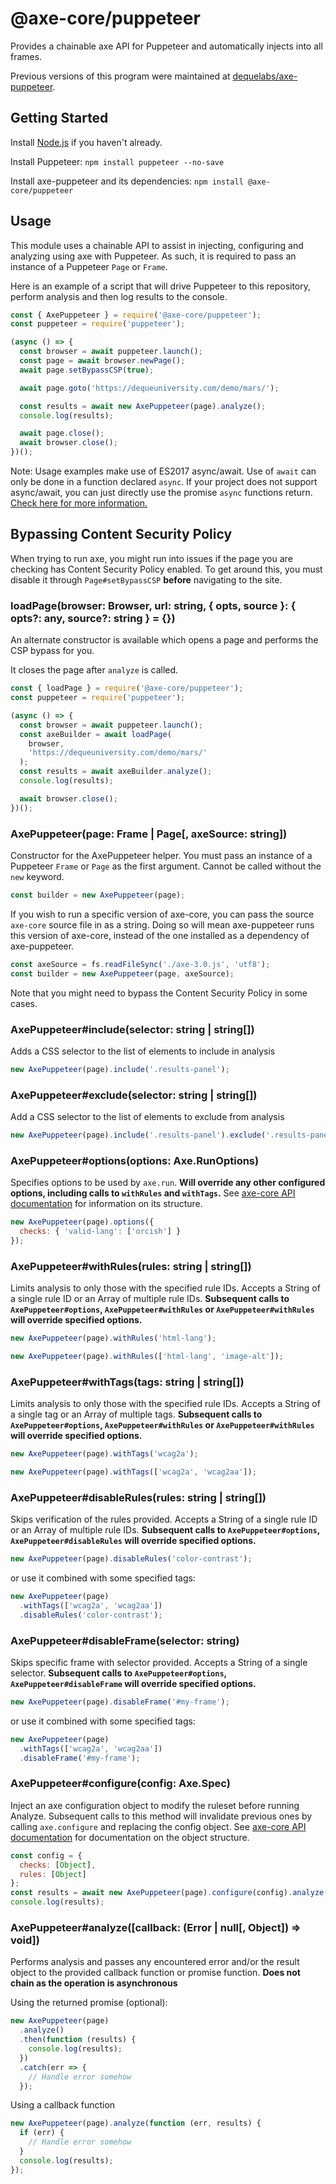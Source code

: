 # @axe-core/puppeteer

Provides a chainable axe API for Puppeteer and automatically injects into all frames.

Previous versions of this program were maintained at [dequelabs/axe-puppeteer](https://github.com/dequelabs/axe-puppeteer).

## Getting Started

Install [Node.js](https://docs.npmjs.com/getting-started/installing-node) if you haven't already.

Install Puppeteer: `npm install puppeteer --no-save`

Install axe-puppeteer and its dependencies: `npm install @axe-core/puppeteer`

## Usage

This module uses a chainable API to assist in injecting, configuring and analyzing using axe with Puppeteer. As such, it is required to pass an instance of a Puppeteer `Page` or `Frame`.

Here is an example of a script that will drive Puppeteer to this repository, perform analysis and then log results to the console.

```js
const { AxePuppeteer } = require('@axe-core/puppeteer');
const puppeteer = require('puppeteer');

(async () => {
  const browser = await puppeteer.launch();
  const page = await browser.newPage();
  await page.setBypassCSP(true);

  await page.goto('https://dequeuniversity.com/demo/mars/');

  const results = await new AxePuppeteer(page).analyze();
  console.log(results);

  await page.close();
  await browser.close();
})();
```

Note: Usage examples make use of ES2017 async/await. Use of `await` can only be done in a function
declared `async`. If your project does not support async/await, you can just directly use the promise
`async` functions return. [Check here for more
information.](https://developer.mozilla.org/en-US/docs/Web/JavaScript/Reference/Statements/async_function)

## Bypassing Content Security Policy

When trying to run axe, you might run into issues if the page you are checking has Content Security Policy enabled. To get around this, you must disable it through `Page#setBypassCSP` **before** navigating to the site.

### loadPage(browser: Browser, url: string, { opts, source }: { opts?: any, source?: string } = {})

An alternate constructor is available which opens a page and performs the CSP bypass for you.

It closes the page after `analyze` is called.

```js
const { loadPage } = require('@axe-core/puppeteer');
const puppeteer = require('puppeteer');

(async () => {
  const browser = await puppeteer.launch();
  const axeBuilder = await loadPage(
    browser,
    'https://dequeuniversity.com/demo/mars/'
  );
  const results = await axeBuilder.analyze();
  console.log(results);

  await browser.close();
})();
```

### AxePuppeteer(page: Frame | Page[, axeSource: string])

Constructor for the AxePuppeteer helper.
You must pass an instance of a Puppeteer `Frame` or `Page` as the first argument. Cannot be called without the `new` keyword.

```js
const builder = new AxePuppeteer(page);
```

If you wish to run a specific version of axe-core, you can pass the source `axe-core` source file in as a string. Doing so will mean axe-puppeteer runs this version of axe-core, instead of the one installed as a dependency of axe-puppeteer.

```js
const axeSource = fs.readFileSync('./axe-3.0.js', 'utf8');
const builder = new AxePuppeteer(page, axeSource);
```

Note that you might need to bypass the Content Security Policy in some cases.

### AxePuppeteer#include(selector: string | string[])

Adds a CSS selector to the list of elements to include in analysis

```js
new AxePuppeteer(page).include('.results-panel');
```

### AxePuppeteer#exclude(selector: string | string[])

Add a CSS selector to the list of elements to exclude from analysis

```js
new AxePuppeteer(page).include('.results-panel').exclude('.results-panel h2');
```

### AxePuppeteer#options(options: Axe.RunOptions)

Specifies options to be used by `axe.run`. **Will override any other configured options, including calls to `withRules` and `withTags`.**
See [axe-core API documentation](https://github.com/dequelabs/axe-core/blob/master/doc/API.md)
for information on its structure.

```js
new AxePuppeteer(page).options({
  checks: { 'valid-lang': ['orcish'] }
});
```

### AxePuppeteer#withRules(rules: string | string[])

Limits analysis to only those with the specified rule IDs. Accepts a String of a single rule ID or an Array of multiple rule IDs. **Subsequent calls to `AxePuppeteer#options`, `AxePuppeteer#withRules` or `AxePuppeteer#withRules` will override specified options.**

```js
new AxePuppeteer(page).withRules('html-lang');
```

```js
new AxePuppeteer(page).withRules(['html-lang', 'image-alt']);
```

### AxePuppeteer#withTags(tags: string | string[])

Limits analysis to only those with the specified rule IDs. Accepts a String of a single tag or an Array of multiple tags. **Subsequent calls to `AxePuppeteer#options`, `AxePuppeteer#withRules` or `AxePuppeteer#withRules` will override specified options.**

```js
new AxePuppeteer(page).withTags('wcag2a');
```

```js
new AxePuppeteer(page).withTags(['wcag2a', 'wcag2aa']);
```

### AxePuppeteer#disableRules(rules: string | string[])

Skips verification of the rules provided. Accepts a String of a single rule ID or an Array of multiple rule IDs. **Subsequent calls to `AxePuppeteer#options`, `AxePuppeteer#disableRules` will override specified options.**

```js
new AxePuppeteer(page).disableRules('color-contrast');
```

or use it combined with some specified tags:

```js
new AxePuppeteer(page)
  .withTags(['wcag2a', 'wcag2aa'])
  .disableRules('color-contrast');
```

### AxePuppeteer#disableFrame(selector: string)

Skips specific frame with selector provided. Accepts a String of a single selector. **Subsequent calls to `AxePuppeteer#options`, `AxePuppeteer#disableFrame` will override specified options.**

```js
new AxePuppeteer(page).disableFrame('#my-frame');
```

or use it combined with some specified tags:

```js
new AxePuppeteer(page)
  .withTags(['wcag2a', 'wcag2aa'])
  .disableFrame('#my-frame');
```

### AxePuppeteer#configure(config: Axe.Spec)

Inject an axe configuration object to modify the ruleset before running Analyze. Subsequent calls to this method will invalidate previous ones by calling `axe.configure` and replacing the config object. See [axe-core API documentation](https://github.com/dequelabs/axe-core/blob/master/doc/API.md#api-name-axeconfigure) for documentation on the object structure.

```js
const config = {
  checks: [Object],
  rules: [Object]
};
const results = await new AxePuppeteer(page).configure(config).analyze();
console.log(results);
```

### AxePuppeteer#analyze([callback: (Error | null[, Object]) => void])

Performs analysis and passes any encountered error and/or the result object to the provided callback function or promise function. **Does not chain as the operation is asynchronous**

Using the returned promise (optional):

```js
new AxePuppeteer(page)
  .analyze()
  .then(function (results) {
    console.log(results);
  })
  .catch(err => {
    // Handle error somehow
  });
```

Using a callback function

```js
new AxePuppeteer(page).analyze(function (err, results) {
  if (err) {
    // Handle error somehow
  }
  console.log(results);
});
```
